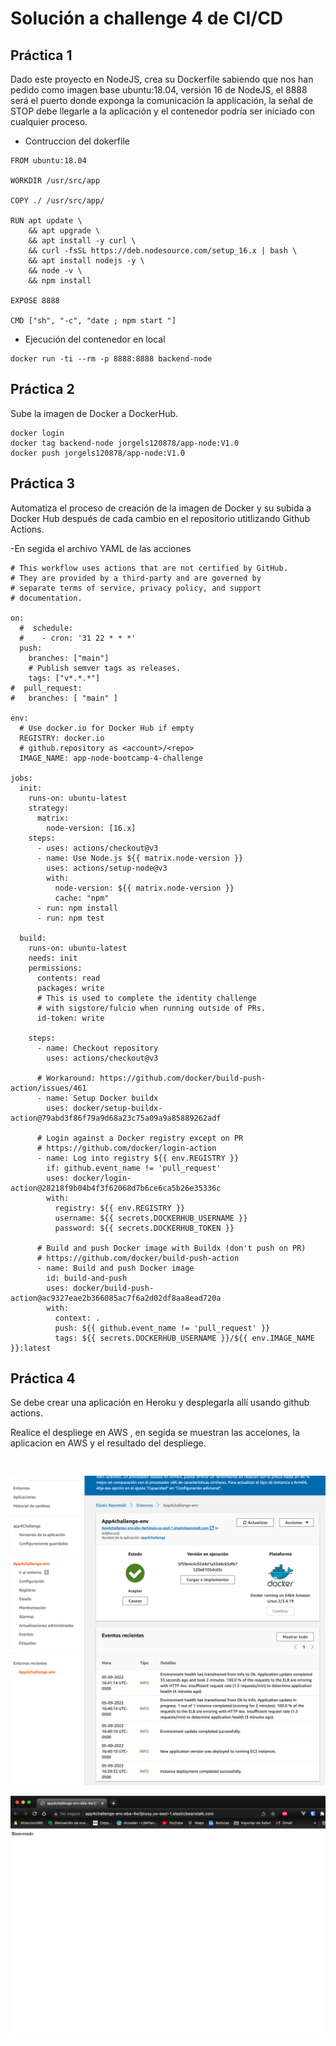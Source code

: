 # Solución a challenge 4 de CI/CD

## Práctica 1

Dado este proyecto en NodeJS, crea su Dockerfile sabiendo que nos han pedido como imagen base ubuntu:18.04, versión 16 de NodeJS, el 8888 será el puerto donde exponga la comunicación la applicación, la señal de STOP debe llegarle a la aplicación y el contenedor podría ser iniciado con cualquier proceso.

- Contruccion del dokerfile

```docker
FROM ubuntu:18.04

WORKDIR /usr/src/app

COPY ./ /usr/src/app/

RUN apt update \
    && apt upgrade \
    && apt install -y curl \
    && curl -fsSL https://deb.nodesource.com/setup_16.x | bash \
    && apt install nodejs -y \
    && node -v \
    && npm install

EXPOSE 8888

CMD ["sh", "-c", "date ; npm start "]
```

- Ejecución del contenedor en local

```
docker run -ti --rm -p 8888:8888 backend-node

```

## Práctica 2

Sube la imagen de Docker a DockerHub.

```
docker login
docker tag backend-node jorgels120878/app-node:V1.0
docker push jorgels120878/app-node:V1.0
```

## Práctica 3

Automatiza el proceso de creación de la imagen de Docker y su subida a Docker Hub después de cada cambio en el repositorio utitlizando Github Actions.

-En segida el archivo YAML de las acciones

```
# This workflow uses actions that are not certified by GitHub.
# They are provided by a third-party and are governed by
# separate terms of service, privacy policy, and support
# documentation.

on:
  #  schedule:
  #    - cron: '31 22 * * *'
  push:
    branches: ["main"]
    # Publish semver tags as releases.
    tags: ["v*.*.*"]
#  pull_request:
#   branches: [ "main" ]

env:
  # Use docker.io for Docker Hub if empty
  REGISTRY: docker.io
  # github.repository as <account>/<repo>
  IMAGE_NAME: app-node-bootcamp-4-challenge

jobs:
  init:
    runs-on: ubuntu-latest
    strategy:
      matrix:
        node-version: [16.x]
    steps:
      - uses: actions/checkout@v3
      - name: Use Node.js ${{ matrix.node-version }}
        uses: actions/setup-node@v3
        with:
          node-version: ${{ matrix.node-version }}
          cache: "npm"
      - run: npm install
      - run: npm test

  build:
    runs-on: ubuntu-latest
    needs: init
    permissions:
      contents: read
      packages: write
      # This is used to complete the identity challenge
      # with sigstore/fulcio when running outside of PRs.
      id-token: write

    steps:
      - name: Checkout repository
        uses: actions/checkout@v3

      # Workaround: https://github.com/docker/build-push-action/issues/461
      - name: Setup Docker buildx
        uses: docker/setup-buildx-action@79abd3f86f79a9d68a23c75a09a9a85889262adf

      # Login against a Docker registry except on PR
      # https://github.com/docker/login-action
      - name: Log into registry ${{ env.REGISTRY }}
        if: github.event_name != 'pull_request'
        uses: docker/login-action@28218f9b04b4f3f62068d7b6ce6ca5b26e35336c
        with:
          registry: ${{ env.REGISTRY }}
          username: ${{ secrets.DOCKERHUB_USERNAME }}
          password: ${{ secrets.DOCKERHUB_TOKEN }}

      # Build and push Docker image with Buildx (don't push on PR)
      # https://github.com/docker/build-push-action
      - name: Build and push Docker image
        id: build-and-push
        uses: docker/build-push-action@ac9327eae2b366085ac7f6a2d02df8aa8ead720a
        with:
          context: .
          push: ${{ github.event_name != 'pull_request' }}
          tags: ${{ secrets.DOCKERHUB_USERNAME }}/${{ env.IMAGE_NAME }}:latest

```

## Práctica 4

Se debe crear una aplicación en Heroku y desplegarla allí usando github actions.

Realice el despliege en AWS , en segida se muestran las acceiones, la aplicacion en AWS y el resultado del despliege.

```


```

![App en  AWS](./assets/img1.png)

![App  web](./assets/img2.png)
